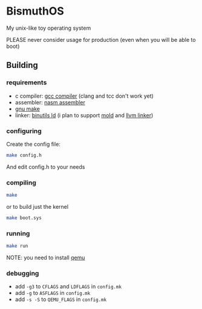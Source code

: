 # BismuthOS

My unix-like toy operating system

PLEASE never consider usage for production (even when you will be able to boot)

## Building

### requirements
* c compiler: [gcc compiler](https://gcc.gnu.org/) (clang and tcc don't work yet)
* assembler: [nasm assembler](https://nasm.us/)
* [gnu make](https://www.gnu.org/software/make/)
* linker: [binutils ld](https://www.gnu.org/software/binutils/) (i plan to support [mold](https://github.com/rui314/mold) and [llvm linker](https://lld.llvm.org/))

### configuring
Create the config file:
```sh
make config.h
```
And edit config.h to your needs

### compiling
```sh
make
```

or to build just the kernel
```sh
make boot.sys
```

### running
```sh
make run
```
NOTE: you need to install [qemu](https://www.qemu.org/)

### debugging
* add `-g3` to `CFLAGS` and `LDFLAGS` in `config.mk`
* add `-g` to `ASFLAGS` in `config.mk`
* add `-s -S` to `QEMU_FLAGS` in `config.mk`
